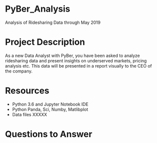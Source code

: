 # PyBer_Analysis
Analysis of Ridesharing Data through May 2019

# Project Description
As a new Data Analyst with PyBer, you have been asked to analyze ridesharing data and present insights on underserved markets, pricing analysis etc. This data will be presented in a report visually to the CEO of the company. 

# Resources
* Python 3.6 and Jupyter Notebook IDE
* Python Panda, Sci, Numby, Matlibplot
* Data files XXXXX

# Questions to Answer
